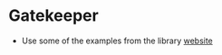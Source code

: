 # Gatekeeper
* Use some of the examples from the library [website](https://open-policy-agent.github.io/gatekeeper-library/website/)
